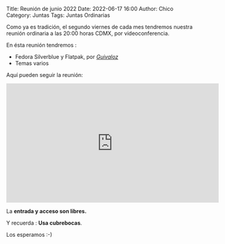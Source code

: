 Title: Reunión de junio 2022
Date: 2022-06-17 16:00
Author: Chico
Category: Juntas
Tags: Juntas Ordinarias

Como ya es tradición, el segundo viernes de cada mes tendremos nuestra reunión ordinaria a las 20:00 horas CDMX, por videoconferencia.

En ésta reunión tendremos :

- Fedora Silverblue y Flatpak, por _[Guivaloz](https://twitter.com/guivaloz)_
- Temas varios

Aquí pueden seguir la reunión:

<iframe width="560" height="315" src="https://www.youtube.com/embed/r4ylj27vB54" title="YouTube video player" frameborder="0" allow="accelerometer; autoplay; clipboard-write; encrypted-media; gyroscope; picture-in-picture" allowfullscreen></iframe>

La __entrada y acceso son libres.__

Y recuerda :  __Usa cubrebocas__.

Los esperamos :-)
